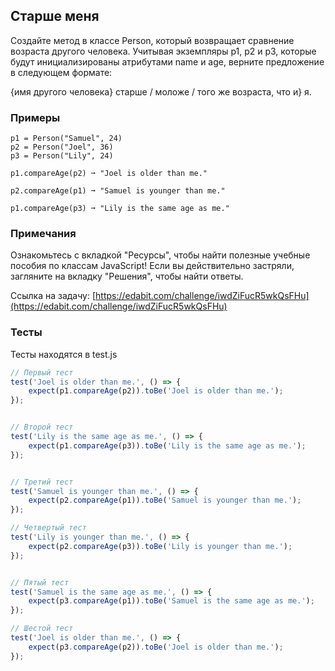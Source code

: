 ## Старше меня

Создайте метод в классе Person, который возвращает сравнение возраста другого человека. Учитывая экземпляры p1, p2 и p3, которые будут инициализированы атрибутами name и age, верните предложение в следующем формате:

{имя другого человека} старше / моложе / того же возраста, что и} я.

### Примеры

```
p1 = Person("Samuel", 24)
p2 = Person("Joel", 36)
p3 = Person("Lily", 24)
```

```
p1.compareAge(p2) ➞ "Joel is older than me."

p2.compareAge(p1) ➞ "Samuel is younger than me."

p1.compareAge(p3) ➞ "Lily is the same age as me."
```

### Примечания

Ознакомьтесь с вкладкой "Ресурсы", чтобы найти полезные учебные пособия по классам JavaScript!
Если вы действительно застряли, загляните на вкладку "Решения", чтобы найти ответы.

Ссылка на задачу: [https://edabit.com/challenge/iwdZiFucR5wkQsFHu](https://edabit.com/challenge/iwdZiFucR5wkQsFHu)


### Тесты

Тесты находятся в test.js

```javascript
// Первый тест
test('Joel is older than me.', () => {
    expect(p1.compareAge(p2)).toBe('Joel is older than me.');
});


// Второй тест
test('Lily is the same age as me.', () => {
    expect(p1.compareAge(p3)).toBe('Lily is the same age as me.');
});


// Третий тест
test('Samuel is younger than me.', () => {
    expect(p2.compareAge(p1)).toBe('Samuel is younger than me.');
});

// Четвертый тест
test('Lily is younger than me.', () => {
    expect(p2.compareAge(p3)).toBe('Lily is younger than me.');
});


// Пятый тест
test('Samuel is the same age as me.', () => {
    expect(p3.compareAge(p1)).toBe('Samuel is the same age as me.');
});

// Шестой тест
test('Joel is older than me.', () => {
    expect(p3.compareAge(p2)).toBe('Joel is older than me.');
});

```
